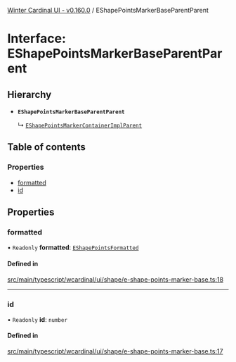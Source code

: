 [Winter Cardinal UI - v0.160.0](../index.md) / EShapePointsMarkerBaseParentParent

# Interface: EShapePointsMarkerBaseParentParent

## Hierarchy

- **`EShapePointsMarkerBaseParentParent`**

  ↳ [`EShapePointsMarkerContainerImplParent`](EShapePointsMarkerContainerImplParent.md)

## Table of contents

### Properties

- [formatted](EShapePointsMarkerBaseParentParent.md#formatted)
- [id](EShapePointsMarkerBaseParentParent.md#id)

## Properties

### formatted

• `Readonly` **formatted**: [`EShapePointsFormatted`](../index.md#eshapepointsformatted)

#### Defined in

[src/main/typescript/wcardinal/ui/shape/e-shape-points-marker-base.ts:18](https://github.com/winter-cardinal/winter-cardinal-ui/blob/v0.160.0/src/main/typescript/wcardinal/ui/shape/e-shape-points-marker-base.ts#L18)

___

### id

• `Readonly` **id**: `number`

#### Defined in

[src/main/typescript/wcardinal/ui/shape/e-shape-points-marker-base.ts:17](https://github.com/winter-cardinal/winter-cardinal-ui/blob/v0.160.0/src/main/typescript/wcardinal/ui/shape/e-shape-points-marker-base.ts#L17)
